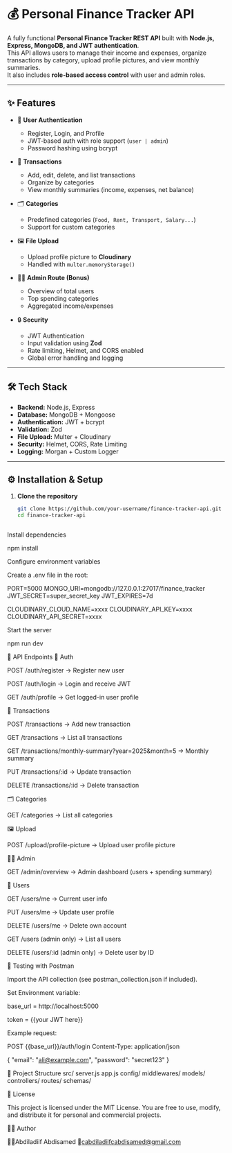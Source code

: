 # 💰 Personal Finance Tracker API

A fully functional **Personal Finance Tracker REST API** built with **Node.js, Express, MongoDB, and JWT authentication**.  
This API allows users to manage their income and expenses, organize transactions by category, upload profile pictures, and view monthly summaries.  
It also includes **role-based access control** with user and admin roles.

---

## ✨ Features

- 🔑 **User Authentication**
  - Register, Login, and Profile
  - JWT-based auth with role support (`user | admin`)
  - Password hashing using bcrypt

- 💸 **Transactions**
  - Add, edit, delete, and list transactions
  - Organize by categories
  - View monthly summaries (income, expenses, net balance)

- 🗂️ **Categories**
  - Predefined categories (`Food, Rent, Transport, Salary...`)
  - Support for custom categories

- 🖼️ **File Upload**
  - Upload profile picture to **Cloudinary**
  - Handled with `multer.memoryStorage()`

- 👨‍💼 **Admin Route (Bonus)**
  - Overview of total users
  - Top spending categories
  - Aggregated income/expenses

- 🔒 **Security**
  - JWT Authentication
  - Input validation using **Zod**
  - Rate limiting, Helmet, and CORS enabled
  - Global error handling and logging

---

## 🛠️ Tech Stack

- **Backend:** Node.js, Express
- **Database:** MongoDB + Mongoose
- **Authentication:** JWT + bcrypt
- **Validation:** Zod
- **File Upload:** Multer + Cloudinary
- **Security:** Helmet, CORS, Rate Limiting
- **Logging:** Morgan + Custom Logger

---

## ⚙️ Installation & Setup

1. **Clone the repository**
   ```bash
   git clone https://github.com/your-username/finance-tracker-api.git
   cd finance-tracker-api



Install dependencies

npm install


Configure environment variables

Create a .env file in the root:

PORT=5000
MONGO_URI=mongodb://127.0.0.1:27017/finance_tracker
JWT_SECRET=super_secret_key
JWT_EXPIRES=7d

CLOUDINARY_CLOUD_NAME=xxxx
CLOUDINARY_API_KEY=xxxx
CLOUDINARY_API_SECRET=xxxx


Start the server

npm run dev

📡 API Endpoints
🔑 Auth

POST /auth/register → Register new user

POST /auth/login → Login and receive JWT

GET /auth/profile → Get logged-in user profile

💸 Transactions

POST /transactions → Add new transaction

GET /transactions → List all transactions

GET /transactions/monthly-summary?year=2025&month=5 → Monthly summary

PUT /transactions/:id → Update transaction

DELETE /transactions/:id → Delete transaction

🗂️ Categories

GET /categories → List all categories

🖼️ Upload

POST /upload/profile-picture → Upload user profile picture

👨‍💼 Admin

GET /admin/overview → Admin dashboard (users + spending summary)

👤 Users

GET /users/me → Current user info

PUT /users/me → Update user profile

DELETE /users/me → Delete own account

GET /users (admin only) → List all users

DELETE /users/:id (admin only) → Delete user by ID

🧪 Testing with Postman

Import the API collection (see postman_collection.json if included).

Set Environment variable:

base_url = http://localhost:5000

token = {{your JWT here}}

Example request:

POST {{base_url}}/auth/login
Content-Type: application/json

{
  "email": "ali@example.com",
  "password": "secret123"
}

📂 Project Structure
src/
  server.js
  app.js
  config/
  middlewares/
  models/
  controllers/
  routes/
  schemas/

📜 License

This project is licensed under the MIT License.
You are free to use, modify, and distribute it for personal and commercial projects.

👨‍💻 Author

🙍‍♂️Abdiladiif Abdisamed
📧cabdiladiifcabdisamed@gmail.com